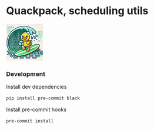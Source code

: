 # Quackpack, scheduling utils
<img src="quackpack.jpg" alt="Alt text" width="100"/>

### Development
Install dev dependencies
```bash
pip install pre-commit black
```
Install pre-commit hooks
```bash
pre-commit install
```
